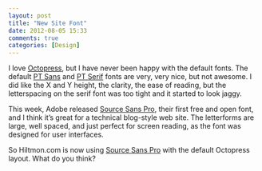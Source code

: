 ```yaml
---
layout: post
title: "New Site Font"
date: 2012-08-05 15:33
comments: true
categories: [Design]
---
```


I love [Octopress](http://octopress.org), but I have never been happy with the default fonts. The default [PT Sans](http://www.google.com/webfonts/specimen/PT+Sans) and [PT Serif](http://www.google.com/webfonts/specimen/PT+Serif) fonts are very, very nice, but not awesome. I did like the X and Y height, the clarity, the ease of reading, but the letterspacing on the serif font was too tight and it started to look jaggy.

This week, Adobe released [Source Sans Pro](http://blogs.adobe.com/typblography/2012/08/source-sans-pro.html), their first free and open font, and I think it’s great for a technical blog-style web site. The letterforms are large, well spaced, and just perfect for screen reading, as the font was designed for user interfaces.

So Hiltmon.com is now using [Source Sans Pro](http://www.google.com/webfonts/specimen/Source+Sans+Pro) with the default Octopress layout. What do you think?
